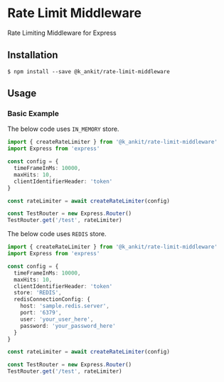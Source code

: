 # Rate Limit Middleware
Rate Limiting Middleware for Express

## Installation
```shell
$ npm install --save @k_ankit/rate-limit-middleware
```

## Usage

### Basic Example

The below code uses `IN_MEMORY` store.

```typescript
import { createRateLimiter } from '@k_ankit/rate-limit-middleware'
import Express from 'express'

const config = {
  timeFrameInMs: 10000,
  maxHits: 10,
  clientIdentifierHeader: 'token'
}

const rateLimiter = await createRateLimiter(config)

const TestRouter = new Express.Router()
TestRouter.get('/test', rateLimiter)
```

The below code uses `REDIS` store.

```typescript
import { createRateLimiter } from '@k_ankit/rate-limit-middleware'
import Express from 'express'

const config = {
  timeFrameInMs: 10000,
  maxHits: 10,
  clientIdentifierHeader: 'token'
  store: 'REDIS',
  redisConnectionConfig: {
    host: 'sample.redis.server',
    port: '6379',
    user: 'your_user_here',
    password: 'your_password_here'
  }
}

const rateLimiter = await createRateLimiter(config)

const TestRouter = new Express.Router()
TestRouter.get('/test', rateLimiter)
```